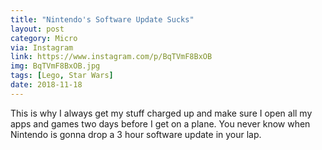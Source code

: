 ```yaml
---
title: "Nintendo's Software Update Sucks"
layout: post
category: Micro
via: Instagram
link: https://www.instagram.com/p/BqTVmF8BxOB
img: BqTVmF8BxOB.jpg
tags: [Lego, Star Wars]
date: 2018-11-18
---
```

This is why I always get my stuff charged up and make sure I open all my apps and games two days before I get on a plane. You never know when Nintendo is gonna drop a 3 hour software update in your lap.
